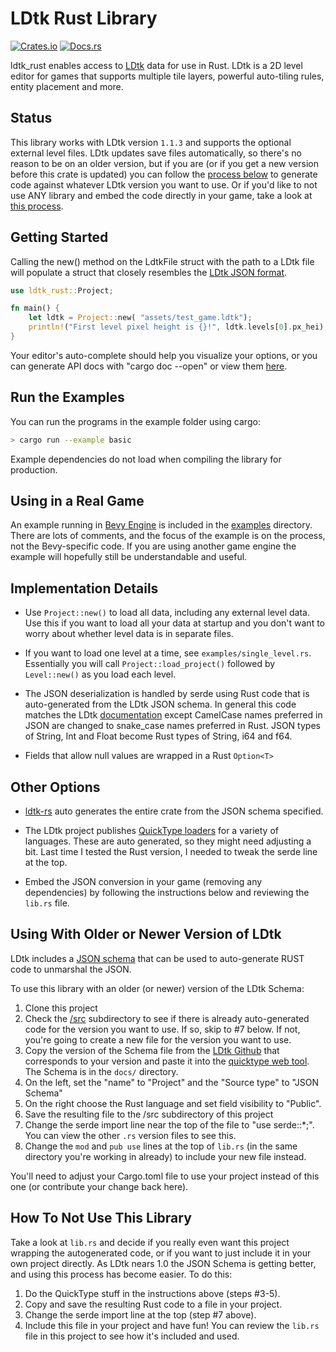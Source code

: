 # LDtk Rust Library

[![Crates.io](https://img.shields.io/crates/v/ldtk_rust.svg)](https://crates.io/crates/ldtk_rust)
[![Docs.rs](https://docs.rs/ldtk_rust/badge.svg)](https://docs.rs/ldtk_rust)

ldtk_rust enables access to [LDtk](https://ldtk.io) data for use in Rust.
LDtk is a 2D level editor for games that supports multiple tile layers, powerful
auto-tiling rules, entity placement and more.

## Status

This library works with LDtk version `1.1.3` and supports the optional external
level files. LDtk updates save files automatically, so there's no reason to be
on an older version, but if you are (or if you get a new version before this
crate is updated) you can follow the [process below](#using-with-older-or-newer-version-of-ldtk) to
generate code against whatever LDtk version you want to use. Or if you'd like to 
not use ANY library and embed the code directly in your game, take a look at
[this process](#how-to-not-use-this-library).

## Getting Started

Calling the new() method on the LdtkFile struct with the path to a LDtk file will
populate a struct that closely resembles the [LDtk JSON format](https://ldtk.io/json/).

```rust
use ldtk_rust::Project;

fn main() {
    let ldtk = Project::new( "assets/test_game.ldtk");
    println!("First level pixel height is {}!", ldtk.levels[0].px_hei);
}
```

Your editor's auto-complete should help you visualize your options, or you can generate
API docs with "cargo doc --open" or view them [here](https://docs.rs/ldtk_rust/).

## Run the Examples

You can run the programs in the example folder using cargo:

```bash
> cargo run --example basic
```

Example dependencies do not load when compiling the library for production.

## Using in a Real Game

An example running in [Bevy Engine](https://bevyengine.org/) is included in the
[examples](examples/) directory. There are lots of comments, and the focus of 
the example is on the process, not the Bevy-specific code. If you
are using another game engine the example will hopefully still be understandable 
and useful.

## Implementation Details

* Use `Project::new()` to load all data, including any external level data. Use
this if you want to load all your data at startup and you don't want to worry about
whether level data is in separate files.

* If you want to load one level at a time, see `examples/single_level.rs`. Essentially
you will call `Project::load_project()` followed by `Level::new()` as you load each
level.

* The JSON deserialization is handled by serde using Rust code that is auto-generated
from the LDtk JSON schema. In general this code matches the LDtk
[documentation](https://ldtk.io/json/) except CamelCase names preferred in JSON
are changed to snake_case names preferred in Rust. JSON types of String, Int and Float
become Rust types of String, i64 and f64.

* Fields that allow null values are wrapped in a Rust `Option<T>`

## Other Options

* [ldtk-rs](https://github.com/katharostech/LDtk-rs) auto generates the entire 
crate from the JSON schema specified.

* The LDtk project publishes [QuickType loaders](https://ldtk.io/api/) for a 
variety of languages. These are auto generated, so they might need adjusting a bit.
Last time I tested the Rust version, I needed to tweak the serde line at the top.

* Embed the JSON conversion in your game (removing any dependencies) by following
the instructions below and reviewing the `lib.rs` file.

## Using With Older or Newer Version of LDtk

LDtk includes a [JSON schema](https://github.com/deepnight/ldtk/blob/master/docs/JSON_SCHEMA.json)
that can be used to auto-generate RUST code to unmarshal the JSON.

To use this library with an older (or newer) version of the LDtk Schema:

1. Clone this project
2. Check the [/src](https://github.com/estivate/ldtk_rust/tree/master/src)
subdirectory to see if there is already auto-generated code for the version you
want to use. If so, skip to #7 below. If not, you're going to create a new file
for the version you want to use.
3. Copy the version of the Schema file from the [LDtk Github](https://github.com/deepnight/ldtk)
that corresponds to your version and paste it into the [quicktype web tool](https://quicktype.io/).
The Schema is in the `docs/` directory.
4. On the left, set the "name" to "Project" and the "Source type" to "JSON Schema"
5. On the right choose the Rust language and set field visibility to "Public".
6. Save the resulting file to the /src subdirectory of this project 
7. Change the serde import line near the top of the file to "use serde::*;". You 
can view the other `.rs` version files to see this.
8. Change the `mod` and `pub use` lines at the top of `lib.rs` (in the same
directory you're working in already) to include your new file instead.

You'll need to adjust your Cargo.toml file to use your project instead of this
one (or contribute your change back here).

## How To Not Use This Library

Take a look at `lib.rs` and decide if you really even want this
project wrapping the autogenerated code, or if you want to just include it
in your own project directly. As LDtk nears 1.0 the JSON Schema is getting
better, and using this process has become easier. To do this:

1. Do the QuickType stuff in the instructions above (steps #3-5).
2. Copy and save the resulting Rust code to a file in your project.
3. Change the serde import line at the top (step #7 above).
4. Include this file in your project and have fun! You can review
the `lib.rs` file in this project to see how it's included and used.
